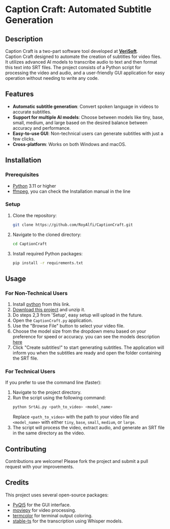 # Caption Craft: Automated Subtitle Generation

## Description
Caption Craft is a two-part software tool developed at [**VeriSoft**](https://verisoft.co.il/). <br />
Caption Craft designed to automate the creation of subtitles for video files. It utilizes advanced AI models to transcribe audio to text and then format this text into SRT files. The project consists of a Python script for processing the video and audio, and a user-friendly GUI application for easy operation without needing to write any code.

## Features
- **Automatic subtitle generation**: Convert spoken language in videos to accurate subtitles.
- **Support for multiple AI models**: Choose between models like tiny, base, small, medium, and large based on the desired balance between accuracy and performance.
- **Easy-to-use GUI**: Non-technical users can generate subtitles with just a few clicks.
- **Cross-platform**: Works on both Windows and macOS.

## Installation

### Prerequisites
- [Python] 3.11 or higher
- [ffmpeg](https://phoenixnap.com/kb/ffmpeg-windows), you can check the Installation manual in the line

### Setup
1. Clone the repository:
   ```bash
   git clone https://github.com/RoyAlfi/CaptionCraft.git
   ```
2. Navigate to the cloned directory:
   ```bash
   cd CaptionCraft
   ```
3. Install required Python packages:
   ```bash
   pip install -r requirements.txt
   ```

## Usage

### For Non-Technical Users
1. Install [python] from this link.
2. [Download this project](https://github.com/RoyAlfi/CaptionCraft/archive/refs/heads/main.zip) and unzip it.
3. Do steps 2,3 from 'Setup', easy setup will upload in the future.
4. Open the `CaptionCraft.py` application.
5. Use the "Browse File" button to select your video file.
6. Choose the model size from the dropdown menu based on your preference for speed or accuracy.
you can see the models description [here](https://github.com/openai/whisper/blob/main/model-card.md)
7. Click "Create subtitles!" to start generating subtitles. The application will inform you when the subtitles are ready and open the folder containing the SRT file.

### For Technical Users
If you prefer to use the command line (faster):
1. Navigate to the project directory.
2. Run the script using the following command:
   ```bash
   python SrtAi.py <path_to_video> <model_name>
   ```
   Replace `<path_to_video>` with the path to your video file and `<model_name>` with either `tiny`, `base`, `small`, `medium`, or `large`.
3. The script will process the video, extract audio, and generate an SRT file in the same directory as the video.

## Contributing
Contributions are welcome! Please fork the project and submit a pull request with your improvements.


## Credits
This project uses several open-source packages:
- [PyQt5] for the GUI interface.
- [moviepy] for video processing.
- [termcolor] for terminal output coloring.
- [stable-ts] for the transcription using Whisper models.

[//]: #
[Python]: <https://www.python.org/downloads/>
[PyQt5]:<https://pypi.org/project/PyQt5/>
[moviepy]:<https://pypi.org/project/moviepy/>
[termcolor]:<https://pypi.org/project/termcolor/>
[stable-ts]: <https://pypi.org/project/stable-ts/1.4.0/>
